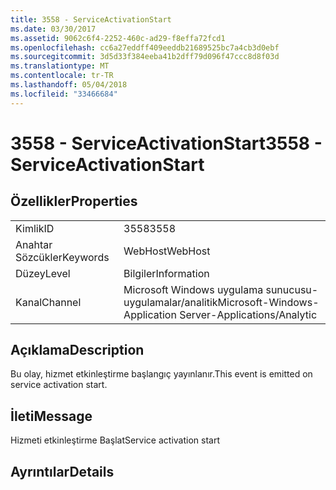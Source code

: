 ```yaml
---
title: 3558 - ServiceActivationStart
ms.date: 03/30/2017
ms.assetid: 9062c6f4-2252-460c-ad29-f8effa72fcd1
ms.openlocfilehash: cc6a27eddff409eeddb21689525bc7a4cb3d0ebf
ms.sourcegitcommit: 3d5d33f384eeba41b2dff79d096f47ccc8d8f03d
ms.translationtype: MT
ms.contentlocale: tr-TR
ms.lasthandoff: 05/04/2018
ms.locfileid: "33466684"
---
```

# <a name="3558---serviceactivationstart"></a><span data-ttu-id="b5e50-102">3558 - ServiceActivationStart</span><span class="sxs-lookup"><span data-stu-id="b5e50-102">3558 - ServiceActivationStart</span></span>
## <a name="properties"></a><span data-ttu-id="b5e50-103">Özellikler</span><span class="sxs-lookup"><span data-stu-id="b5e50-103">Properties</span></span>  
  
|||  
|-|-|  
|<span data-ttu-id="b5e50-104">Kimlik</span><span class="sxs-lookup"><span data-stu-id="b5e50-104">ID</span></span>|<span data-ttu-id="b5e50-105">3558</span><span class="sxs-lookup"><span data-stu-id="b5e50-105">3558</span></span>|  
|<span data-ttu-id="b5e50-106">Anahtar Sözcükler</span><span class="sxs-lookup"><span data-stu-id="b5e50-106">Keywords</span></span>|<span data-ttu-id="b5e50-107">WebHost</span><span class="sxs-lookup"><span data-stu-id="b5e50-107">WebHost</span></span>|  
|<span data-ttu-id="b5e50-108">Düzey</span><span class="sxs-lookup"><span data-stu-id="b5e50-108">Level</span></span>|<span data-ttu-id="b5e50-109">Bilgiler</span><span class="sxs-lookup"><span data-stu-id="b5e50-109">Information</span></span>|  
|<span data-ttu-id="b5e50-110">Kanal</span><span class="sxs-lookup"><span data-stu-id="b5e50-110">Channel</span></span>|<span data-ttu-id="b5e50-111">Microsoft Windows uygulama sunucusu-uygulamalar/analitik</span><span class="sxs-lookup"><span data-stu-id="b5e50-111">Microsoft-Windows-Application Server-Applications/Analytic</span></span>|  
  
## <a name="description"></a><span data-ttu-id="b5e50-112">Açıklama</span><span class="sxs-lookup"><span data-stu-id="b5e50-112">Description</span></span>  
 <span data-ttu-id="b5e50-113">Bu olay, hizmet etkinleştirme başlangıç yayınlanır.</span><span class="sxs-lookup"><span data-stu-id="b5e50-113">This event is emitted on service activation start.</span></span>  
  
## <a name="message"></a><span data-ttu-id="b5e50-114">İleti</span><span class="sxs-lookup"><span data-stu-id="b5e50-114">Message</span></span>  
 <span data-ttu-id="b5e50-115">Hizmeti etkinleştirme Başlat</span><span class="sxs-lookup"><span data-stu-id="b5e50-115">Service activation start</span></span>  
  
## <a name="details"></a><span data-ttu-id="b5e50-116">Ayrıntılar</span><span class="sxs-lookup"><span data-stu-id="b5e50-116">Details</span></span>
